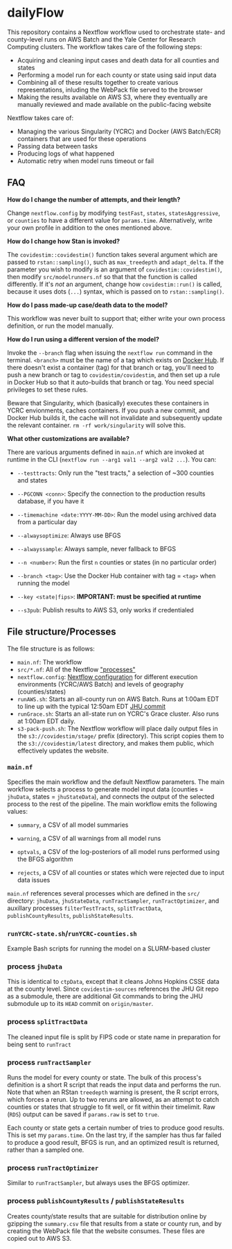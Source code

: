 # dailyFlow

This repository contains a Nextflow workflow used to orchestrate state- and county-level runs on AWS Batch and the Yale Center for Research Computing clusters. The workflow takes care of the following steps:

- Acquiring and cleaning input cases and death data for all counties and states
- Performing a model run for each county or state using said input data
- Combining all of these results together to create various representations, inluding the WebPack file served to the browser
- Making the results available on AWS S3, where they eventually are manually reviewed and made available on the public-facing website

Nextflow takes care of:

- Managing the various Singularity (YCRC) and Docker (AWS Batch/ECR) containers that are used for these operations
- Passing data between tasks
- Producing logs of what happened
- Automatic retry when model runs timeout or fail

## FAQ

**How do I change the number of attempts, and their length?**

Change `nextflow.config` by modifying `testFast`, `states`, `statesAggressive`, or `counties` to have a different value for `params.time`. Alternatively, write your own profile in addition to the ones mentioned above.

**How do I change how Stan is invoked?**

The `covidestim::covidestim()` function takes several argument which are passed to `rstan::sampling()`, such as `max_treedepth` and `adapt_delta`. If the parameter you wish to modify is an argument of `covidestim::covidestim()`, then modify `src/modelrunners.nf` so that that the function is called differently. If it's *not* an argument, change how `covidestim::run()` is called, because it uses dots (`...`) syntax, which is passed on to `rstan::sampling()`.

**How do I pass made-up case/death data to the model?**

This workflow was never built to support that; either write your own process definition, or run the model manually.

**How do I run using a different version of the model?**

Invoke the `--branch` flag when issuing the `nextflow run` command in the terminal. `<branch>` must be the name of a tag which exists on [Docker Hub](https://hub.docker.com/r/covidestim/covidestim). If there doesn't exist a container (tag) for that branch or tag, you'll need to push a new branch or tag to `covidestim/covidestim`, and then set up a rule in Docker Hub so that it auto-builds that branch or tag. You need special privileges to set these rules.

Beware that Singularity, which (basically) executes these containers in YCRC envionments, caches containers. If you push a new commit, and Docker Hub builds it, the cache will not invalidate and subsequently update the relevant container. `rm -rf work/singularity` will solve this.

**What other customizations are available?**

There are various arguments defined in `main.nf` which are invoked at runtime in the CLI (`nextflow run --arg1 val1 --arg2 val2 ...`). You can:

- `--testtracts`: Only run the "test tracts," a selection of ~300 counties and states
  
- `--PGCONN <conn>`: Specify the connection to the production results database, if you have it
  
- `--timemachine <date:YYYY-MM-DD>`: Run the model using archived data from a particular day
  
- `--alwaysoptimize`: Always use BFGS
  
- `--alwayssample`: Always sample, never fallback to BFGS
  
- `--n <number>`: Run the first `n` counties or states (in no particular order)
  
- `--branch <tag>`: Use the Docker Hub container with tag = `<tag>` when running the model
  
- `--key <state|fips>`: **IMPORTANT: must be specified at runtime**
  
- `--s3pub`: Publish results to AWS S3, only works if credentialed
  

## File structure/Processes

The file structure is as follows:

- `main.nf`: The workflow
- `src/*.nf`: All of the Nextflow ["processes"](https://www.nextflow.io/docs/edge/process.html)
- `nextflow.config`: [Nextflow configuration](https://www.nextflow.io/docs/edge/config.html) for different execution environments (YCRC/AWS Batch) and levels of geography (counties/states)
- `runAWS.sh`: Starts an all-county run on AWS Batch. Runs at 1:00am EDT to line up with the typical 12:50am EDT [JHU commit](https://github.com/CSSEGISandData/COVID-19/commits/master/csse_covid_19_data/csse_covid_19_time_series)
- `runGrace.sh`: Starts an all-state run on YCRC's Grace cluster. Also runs at 1:00am EDT daily.
- `s3-pack-push.sh`: The Nextflow workflow will place daily output files in the `s3://covidestim/stage/` prefix (directory). This script copies them to the `s3://covidestim/latest` directory, and makes them public, which effectively updates the website.

### `main.nf`

Specifies the main workflow and the default Nextflow parameters. The main workflow selects a process to generate model input data (counties = `jhuData`, states = `jhuStateData`), and connects the output of the selected process to the rest of the pipeline. The main workflow emits the following values:

- `summary`, a CSV of all model summaries
  
- `warning`, a CSV of all warnings from all model runs
  
- `optvals`, a CSV of the log-posteriors of all model runs performed using the BFGS algorithm
  
- `rejects`, a CSV of all counties or states which were rejected due to input data issues
  

`main.nf` references several processes which are defined in the `src/` directory: `jhuData`, `jhuStateData`, `runTractSampler`, `runTractOptimizer`, and auxillary processes `filterTestTracts`, `splitTractData`, `publishCountyResults`, `publishStateResults`.

### `runYCRC-state.sh`/`runYCRC-counties.sh`

Example Bash scripts for running the model on a SLURM-based cluster

### process `jhuData`

This is identical to `ctpData`, except that it cleans Johns Hopkins CSSE data at the county level. Since `covidestim-sources` references the JHU Git repo as a submodule, there are additional Git commands to bring the JHU submodule up to its `HEAD` commit on `origin/master`.

### process `splitTractData`

The cleaned input file is split by FIPS code or state name in preparation for being sent to `runTract`

### process `runTractSampler`

Runs the model for every county or state. The bulk of this process's definition is a short R script that reads the input data and performs the run. Note that when an RStan `treedepth` warning is present, the R script errors, which forces a rerun. Up to two reruns are allowed, as an attempt to catch counties or states that struggle to fit well, or fit within their timelimit. Raw (`RDS`) output can be saved if `params.raw` is set to `true`.

Each county or state gets a certain number of tries to produce good results. This is set my `params.time`. On the last try, if the sampler has thus far failed to produce a good result, BFGS is run, and an optimized result is returned, rather than a sampled one.

### process `runTractOptimizer`

Similar to `runTractSampler`, but always uses the BFGS optimizer.

### process `publishCountyResults` / `publishStateResults`

Creates county/state results that are suitable for distribution online by gzipping the `summary.csv` file that results from a state or county run, and by creating the WebPack file that the website consumes. These files are copied out to AWS S3.
